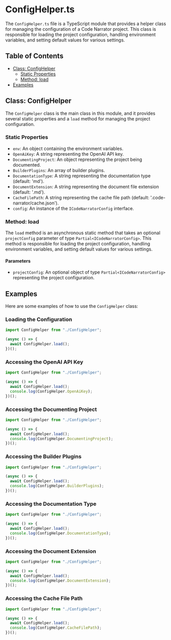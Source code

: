 # ConfigHelper.ts

The `ConfigHelper.ts` file is a TypeScript module that provides a helper class for managing the configuration of a Code Narrator project. This class is responsible for loading the project configuration, handling environment variables, and setting default values for various settings.

## Table of Contents

- [Class: ConfigHelper](#class-confighelper)
  - [Static Properties](#static-properties)
  - [Method: load](#method-load)
- [Examples](#examples)

## Class: ConfigHelper

The `ConfigHelper` class is the main class in this module, and it provides several static properties and a `load` method for managing the project configuration.

### Static Properties

- `env`: An object containing the environment variables.
- `OpenAiKey`: A string representing the OpenAI API key.
- `DocumentingProject`: An object representing the project being documented.
- `BuilderPlugins`: An array of builder plugins.
- `DocumentationType`: A string representing the documentation type (default: 'md').
- `DocumentExtension`: A string representing the document file extension (default: '.md').
- `CacheFilePath`: A string representing the cache file path (default: '.code-narrator/cache.json').
- `config`: An instance of the `ICodeNarratorConfig` interface.

### Method: load

The `load` method is an asynchronous static method that takes an optional `projectConfig` parameter of type `Partial<ICodeNarratorConfig>`. This method is responsible for loading the project configuration, handling environment variables, and setting default values for various settings.

#### Parameters

- `projectConfig`: An optional object of type `Partial<ICodeNarratorConfig>` representing the project configuration.

## Examples

Here are some examples of how to use the `ConfigHelper` class:

### Loading the Configuration

```typescript
import ConfigHelper from "./ConfigHelper";

(async () => {
  await ConfigHelper.load();
})();
```

### Accessing the OpenAI API Key

```typescript
import ConfigHelper from "./ConfigHelper";

(async () => {
  await ConfigHelper.load();
  console.log(ConfigHelper.OpenAiKey);
})();
```

### Accessing the Documenting Project

```typescript
import ConfigHelper from "./ConfigHelper";

(async () => {
  await ConfigHelper.load();
  console.log(ConfigHelper.DocumentingProject);
})();
```

### Accessing the Builder Plugins

```typescript
import ConfigHelper from "./ConfigHelper";

(async () => {
  await ConfigHelper.load();
  console.log(ConfigHelper.BuilderPlugins);
})();
```

### Accessing the Documentation Type

```typescript
import ConfigHelper from "./ConfigHelper";

(async () => {
  await ConfigHelper.load();
  console.log(ConfigHelper.DocumentationType);
})();
```

### Accessing the Document Extension

```typescript
import ConfigHelper from "./ConfigHelper";

(async () => {
  await ConfigHelper.load();
  console.log(ConfigHelper.DocumentExtension);
})();
```

### Accessing the Cache File Path

```typescript
import ConfigHelper from "./ConfigHelper";

(async () => {
  await ConfigHelper.load();
  console.log(ConfigHelper.CacheFilePath);
})();
```